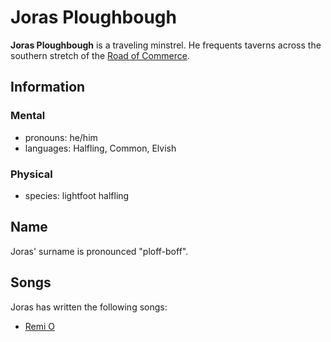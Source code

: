 # Joras Ploughbough

**Joras Ploughbough** is a traveling minstrel. He frequents taverns across the southern stretch of the [Road of Commerce](../road-of-commerce.md).

## Information

### Mental

- pronouns: he/him
- languages: Halfling, Common, Elvish

### Physical

- species: lightfoot halfling

## Name

Joras' surname is pronounced "ploff-boff".

## Songs

Joras has written the following songs:

- [Remi O](../../../lore/songs-of-esterfell/remi-o.md)
